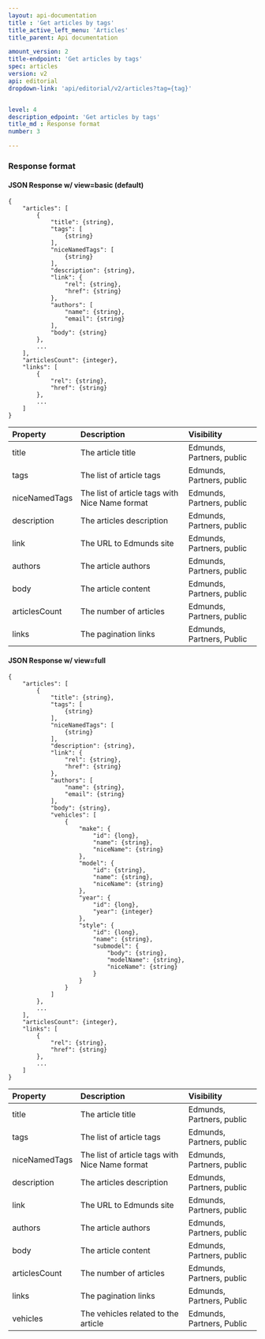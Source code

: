 ```yaml
---
layout: api-documentation
title : 'Get articles by tags'
title_active_left_menu: 'Articles'
title_parent: Api documentation

amount_version: 2
title-endpoint: 'Get articles by tags'
spec: articles
version: v2
api: editorial
dropdown-link: 'api/editorial/v2/articles?tag={tag}'


level: 4
description_edpoint: 'Get articles by tags'
title_md : Response format
number: 3

---
```



### Response format

#### JSON Response w/ view=basic (default)

    {
        "articles": [
            {
                "title": {string},
                "tags": [
                    {string}
                ],
                "niceNamedTags": [
                    {string}
                ],
                "description": {string},
                "link": {
                    "rel": {string},
                    "href": {string}
                },
                "authors": [
                    "name": {string},
                    "email": {string}
                ],
                "body": {string}
            },
            ...
        ],
        "articlesCount": {integer},
        "links": [
            {
                "rel": {string},
                "href": {string}
            },
            ...
        ]
    }

| Property                      | Description                                               | Visibility                |
|:------------------------------|:----------------------------------------------------------|:--------------------------|
| title                         | The article title                                         | Edmunds, Partners, public |
| tags                          | The list of article tags                                  | Edmunds, Partners, public |
| niceNamedTags                 | The list of article tags with Nice Name format            | Edmunds, Partners, public |
| description                   | The articles description                                  | Edmunds, Partners, public |
| link                          | The URL to Edmunds site                                   | Edmunds, Partners, public |
| authors                       | The article authors                                       | Edmunds, Partners, public |
| body                          | The article content                                       | Edmunds, Partners, public |
| articlesCount                 | The number of articles                                    | Edmunds, Partners, public |
| links                         | The pagination links                                      | Edmunds, Partners, Public |

#### JSON Response w/ view=full

    {
        "articles": [
            {
                "title": {string},
                "tags": [
                    {string}
                ],
                "niceNamedTags": [
                    {string}
                ],
                "description": {string},
                "link": {
                    "rel": {string},
                    "href": {string}
                },
                "authors": [
                    "name": {string},
                    "email": {string}
                ],
                "body": {string},
                "vehicles": [
                    {
                        "make": {
                            "id": {long},
                            "name": {string},
                            "niceName": {string}
                        },
                        "model": {
                            "id": {string},
                            "name": {string},
                            "niceName": {string}
                        },
                        "year": {
                            "id": {long},
                            "year": {integer}
                        },
                        "style": {
                            "id": {long},
                            "name": {string},
                            "submodel": {
                                "body": {string},
                                "modelName": {string},
                                "niceName": {string}
                            }
                        }
                    }
                ]
            },
            ...
        ],
        "articlesCount": {integer},
        "links": [
            {
                "rel": {string},
                "href": {string}
            },
            ...
        ]
    }

| Property                      | Description                                               | Visibility                |
|:------------------------------|:----------------------------------------------------------|:--------------------------|
| title                         | The article title                                         | Edmunds, Partners, public |
| tags                          | The list of article tags                                  | Edmunds, Partners, public |
| niceNamedTags                 | The list of article tags with Nice Name format            | Edmunds, Partners, public |
| description                   | The articles description                                  | Edmunds, Partners, public |
| link                          | The URL to Edmunds site                                   | Edmunds, Partners, public |
| authors                       | The article authors                                       | Edmunds, Partners, public |
| body                          | The article content                                       | Edmunds, Partners, public |
| articlesCount                 | The number of articles                                    | Edmunds, Partners, public |
| links                         | The pagination links                                      | Edmunds, Partners, Public |
| vehicles                      | The vehicles related to the article                       | Edmunds, Partners, Public |

